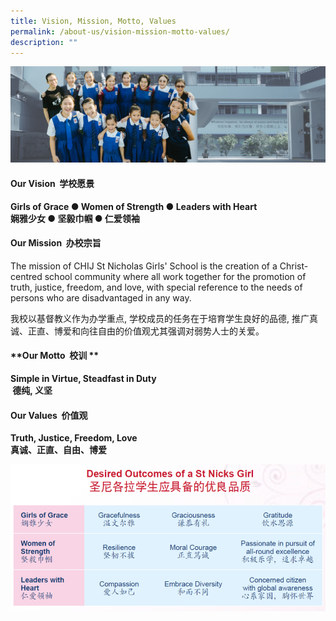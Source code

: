 ```yaml
---
title: Vision, Mission, Motto, Values
permalink: /about-us/vision-mission-motto-values/
description: ""
---
```

![](/images/01%20Banner%20Photos/subpage%2001%20about%20us.jpg)

#### **Our Vision  学校愿景**

**Girls of Grace ● Women of Strength ● Leaders with Heart<br>娴雅少女 ● 坚毅巾帼 ● 仁爱领袖**


#### **Our Mission  办校宗旨**

The mission of CHIJ St Nicholas Girls' School is the creation of a Christ-centred school community where all work together for the promotion of truth, justice, freedom, and love, with special reference to the needs of persons who are disadvantaged in any way.

我校以基督教义作为办学重点, 学校成员的任务在于培育学生良好的品德,
推广真诚、正直、博爱和向往自由的价值观尤其强调对弱势人士的关爱。


#### **Our Motto  校训 **

**Simple in Virtue, Steadfast in Duty<br> 德纯, 义坚**


#### **Our Values  价值观**

**Truth, Justice, Freedom, Love<br> 真诚、正直、自由、博爱**


![](/images/02%20About%20Us/vision_mission_values.png)